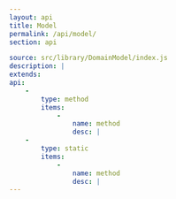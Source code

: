 ```yaml
---
layout: api
title: Model
permalink: /api/model/
section: api

source: src/library/DomainModel/index.js
description: |
extends:
api:
    -
        type: method
        items:
            -
                name: method
                desc: |
    -
        type: static
        items:
            -
                name: method
                desc: |
---
```

